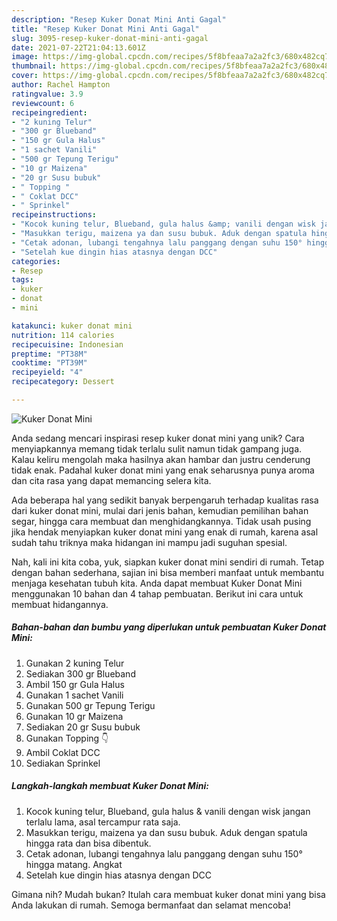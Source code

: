 ```yaml
---
description: "Resep Kuker Donat Mini Anti Gagal"
title: "Resep Kuker Donat Mini Anti Gagal"
slug: 3095-resep-kuker-donat-mini-anti-gagal
date: 2021-07-22T21:04:13.601Z
image: https://img-global.cpcdn.com/recipes/5f8bfeaa7a2a2fc3/680x482cq70/kuker-donat-mini-foto-resep-utama.jpg
thumbnail: https://img-global.cpcdn.com/recipes/5f8bfeaa7a2a2fc3/680x482cq70/kuker-donat-mini-foto-resep-utama.jpg
cover: https://img-global.cpcdn.com/recipes/5f8bfeaa7a2a2fc3/680x482cq70/kuker-donat-mini-foto-resep-utama.jpg
author: Rachel Hampton
ratingvalue: 3.9
reviewcount: 6
recipeingredient:
- "2 kuning Telur"
- "300 gr Blueband"
- "150 gr Gula Halus"
- "1 sachet Vanili"
- "500 gr Tepung Terigu"
- "10 gr Maizena"
- "20 gr Susu bubuk"
- " Topping "
- " Coklat DCC"
- " Sprinkel"
recipeinstructions:
- "Kocok kuning telur, Blueband, gula halus &amp; vanili dengan wisk jangan terlalu lama, asal tercampur rata saja."
- "Masukkan terigu, maizena ya dan susu bubuk. Aduk dengan spatula hingga rata dan bisa dibentuk."
- "Cetak adonan, lubangi tengahnya lalu panggang dengan suhu 150° hingga matang. Angkat"
- "Setelah kue dingin hias atasnya dengan DCC"
categories:
- Resep
tags:
- kuker
- donat
- mini

katakunci: kuker donat mini 
nutrition: 114 calories
recipecuisine: Indonesian
preptime: "PT38M"
cooktime: "PT39M"
recipeyield: "4"
recipecategory: Dessert

---
```



![Kuker Donat Mini](https://img-global.cpcdn.com/recipes/5f8bfeaa7a2a2fc3/680x482cq70/kuker-donat-mini-foto-resep-utama.jpg)

Anda sedang mencari inspirasi resep kuker donat mini yang unik? Cara menyiapkannya memang tidak terlalu sulit namun tidak gampang juga. Kalau keliru mengolah maka hasilnya akan hambar dan justru cenderung tidak enak. Padahal kuker donat mini yang enak seharusnya punya aroma dan cita rasa yang dapat memancing selera kita.

Ada beberapa hal yang sedikit banyak berpengaruh terhadap kualitas rasa dari kuker donat mini, mulai dari jenis bahan, kemudian pemilihan bahan segar, hingga cara membuat dan menghidangkannya. Tidak usah pusing jika hendak menyiapkan kuker donat mini yang enak di rumah, karena asal sudah tahu triknya maka hidangan ini mampu jadi suguhan spesial.




Nah, kali ini kita coba, yuk, siapkan kuker donat mini sendiri di rumah. Tetap dengan bahan sederhana, sajian ini bisa memberi manfaat untuk membantu menjaga kesehatan tubuh kita. Anda dapat membuat Kuker Donat Mini menggunakan 10 bahan dan 4 tahap pembuatan. Berikut ini cara untuk membuat hidangannya.

<!--inarticleads1-->

##### Bahan-bahan dan bumbu yang diperlukan untuk pembuatan Kuker Donat Mini:

1. Gunakan 2 kuning Telur
1. Sediakan 300 gr Blueband
1. Ambil 150 gr Gula Halus
1. Gunakan 1 sachet Vanili
1. Gunakan 500 gr Tepung Terigu
1. Gunakan 10 gr Maizena
1. Sediakan 20 gr Susu bubuk
1. Gunakan  Topping 👇
1. Ambil  Coklat DCC
1. Sediakan  Sprinkel




<!--inarticleads2-->

##### Langkah-langkah membuat Kuker Donat Mini:

1. Kocok kuning telur, Blueband, gula halus &amp; vanili dengan wisk jangan terlalu lama, asal tercampur rata saja.
1. Masukkan terigu, maizena ya dan susu bubuk. Aduk dengan spatula hingga rata dan bisa dibentuk.
1. Cetak adonan, lubangi tengahnya lalu panggang dengan suhu 150° hingga matang. Angkat
1. Setelah kue dingin hias atasnya dengan DCC




Gimana nih? Mudah bukan? Itulah cara membuat kuker donat mini yang bisa Anda lakukan di rumah. Semoga bermanfaat dan selamat mencoba!
